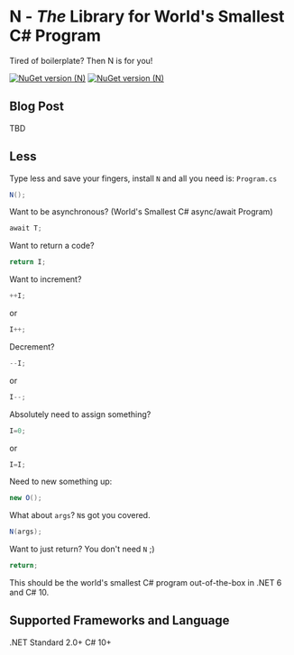 # N - *The* Library for World's Smallest C# Program
Tired of boilerplate? Then N is for you!

[![NuGet version (N)](https://img.shields.io/nuget/dt/N.svg?style=flat-square)](https://www.nuget.org/packages/N/)
[![NuGet version (N)](https://img.shields.io/nuget/v/N.svg?style=flat-square)](https://www.nuget.org/packages/N/)

## Blog Post
TBD

## Less
Type less and save your fingers, install `N` and all you need is:
`Program.cs`
```csharp
N();
```
Want to be asynchronous? (World's Smallest C# async/await Program)
```csharp
await T;
```
Want to return a code?
```csharp
return I;
```
Want to increment?
```csharp
++I;
```
or
```csharp
I++;
```
Decrement?
```csharp
--I;
```
or
```csharp
I--;
```
Absolutely need to assign something?
```csharp
I=0;
```
or
```csharp
I=I;
```
Need to new something up:
```csharp
new O();
```
What about `args`? `N`s got you covered.
```csharp
N(args);
```
Want to just return? You don't need `N` ;)
```csharp
return;
```
This should be the world's smallest C# program out-of-the-box in .NET 6 and C# 10.

## Supported Frameworks and Language
.NET Standard 2.0+
C# 10+

